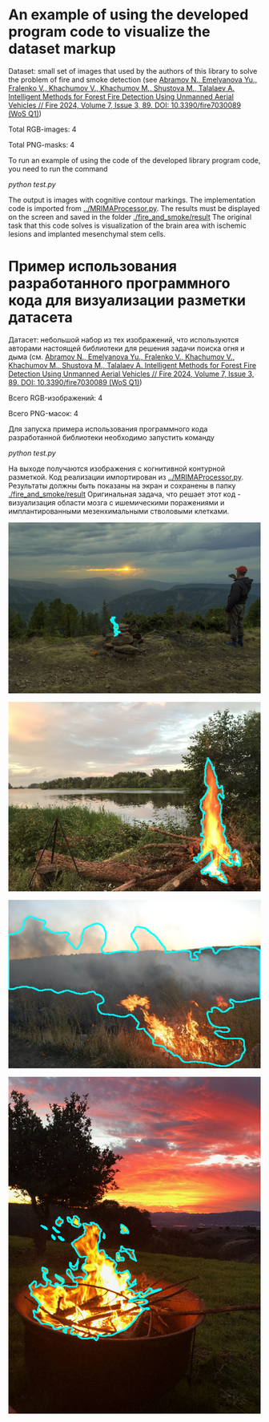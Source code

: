 # An example of using the developed program code to visualize the dataset markup

Dataset: small set of images that used by the authors of this library to solve the problem of fire and smoke detection (see [Abramov N., Emelyanova Yu., Fralenko V., Khachumov V., Khachumov M., Shustova M., Talalaev A. Intelligent Methods for Forest Fire Detection Using Unmanned Aerial Vehicles // Fire 2024, Volume 7, Issue 3, 89. DOI: 10.3390/fire7030089 (WoS Q1)](https://doi.org/10.3390/fire7030089))

Total RGB-images: 4

Total PNG-masks: 4

To run an example of using the code of the developed library program code, you need to run the command

_python test.py_

The output is images with cognitive contour markings. The implementation code is imported from [../MRIMAProcessor.py](https://github.com/Alarmod/MRI_MedicalAnalysis/blob/main/automated_workplace/MRIMAProcessor.py).
The results must be displayed on the screen and saved in the folder [./fire_and_smoke/result](https://github.com/Alarmod/MRI_MedicalAnalysis/tree/main/automated_workplace/contours_viewer/fire_and_smoke/result)
The original task that this code solves is visualization of the brain area with ischemic lesions and implanted mesenchymal stem cells.

# Пример использования разработанного программного кода для визуализации разметки датасета

Датасет: небольшой набор из тех изображений, что используются авторами настоящей библиотеки для решения задачи поиска огня и дыма (см. [Abramov N., Emelyanova Yu., Fralenko V., Khachumov V., Khachumov M., Shustova M., Talalaev A. Intelligent Methods for Forest Fire Detection Using Unmanned Aerial Vehicles // Fire 2024, Volume 7, Issue 3, 89. DOI: 10.3390/fire7030089 (WoS Q1)](https://doi.org/10.3390/fire7030089))

Всего RGB-изображений: 4

Всего PNG-масок: 4

Для запуска примера использования программного кода разработанной библиотеки необходимо запустить команду 

_python test.py_

На выходе получаются изображения с когнитивной контурной разметкой. Код реализации импортирован из [../MRIMAProcessor.py](https://github.com/Alarmod/MRI_MedicalAnalysis/blob/main/automated_workplace/MRIMAProcessor.py).
Результаты должны быть показаны на экран и сохранены в папку [./fire_and_smoke/result](https://github.com/Alarmod/MRI_MedicalAnalysis/tree/main/automated_workplace/contours_viewer/fire_and_smoke/result)
Оригинальная задача, что решает этот код - визуализация области мозга с ишемическими поражениями и имплантированными мезенхимальными стволовыми клетками.

![plot](./fire_and_smoke/result/015.png)

![plot](./fire_and_smoke/result/028.png)

![plot](./fire_and_smoke/result/123.png)

![plot](./fire_and_smoke/result/155.png)

